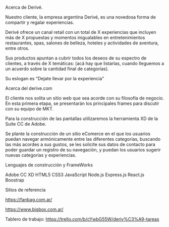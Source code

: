 Acerca de Derivé.

Nuestro cliente, la empresa argentina Derivé, es una novedosa forma de compartir y regalar experiencias. 

Derivé ofrece un canal retail con un total de X experiencias que incluyen más de X propuestas y momentos inigualables en entretenimientos restaurantes, spas, salones de belleza, hoteles y actividades de aventura, entre otros.

Sus productos apuntan a cubrir todos los deseos de su espectro de clientes, a través de X temáticas: (acá hay que listarlas, cuando lleguemos a un acuerdo sobre la cantidad final de categorías).

Su eslogan es "Dejate llevar por la experiencia"

Acerca del derive.com

El cliente nos solita un sitio web que sea acorde con su filosofía de negocio. En esta primera etapa, se presentarán los principales frames para discutir con su equipo de MKT.

Para la construcción de las pantallas utilizaremos la herramienta XD de la Suite CC de Adobe.

Se plante la construcción de un sitio eComerce en el que los usuarios puedan navegar armónicamente entre las diferentes categorías, buscando las más acordes a sus gustos, se les solicite sus datos de contacto para poder guardar un registro de su navegación, y puedan los usuarios sugerir nuevas categorías y experiencias.

Lenguajes de construcción y FrameWorks

Adobe CC XD
HTML5
CSS3
JavaScript
Node.js
Express.js
React.js
Boostrap

Sitios de referencia

https://fanbag.com.ar/

https://www.bigbox.com.ar/

Tablero de trabajo: https://trello.com/b/cYwbG55W/deriv%C3%A9-tareas


